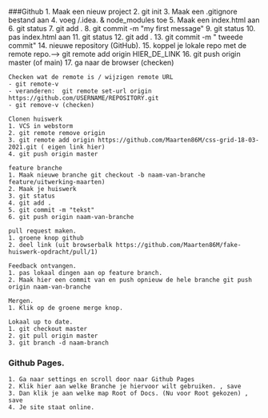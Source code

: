 ###Github
    1. Maak een nieuw project
    2. git init
    3. Maak een .gitignore bestand aan
    4. voeg /.idea. & node_modules toe 
    5. Maak een index.html aan
    6. git status
    7. git add .
    8. git commit -m "my first message"
    9. git status
    10. pas index.html aan
    11. git status
    12. git add .
    13. git commit -m " tweede commit"
    14. nieuwe repository (GitHub).
    15. koppel je lokale repo met de remote repo.--> git remote add origin HIER_DE_LINK
    16. git push origin master (of main)
    17. ga naar de browser (checken)

    Checken wat de remote is / wijzigen remote URL
    - git remote-v
    - veranderen:  git remote set-url origin https://github.com/USERNAME/REPOSITORY.git
    - git remove-v (checken)

    Clonen huiswerk
    1. VCS in webstorm
    2. git remote remove origin
    3. git remote add origin https://github.com/Maarten86M/css-grid-18-03-2021.git ( eigen link hier)
    4. git push origin master

    feature branche
    1. Maak nieuwe branche git checkout -b naam-van-branche feature/uitwerking-maarten)
    2. Maak je huiswerk
    3. git status
    4. git add .
    5. git commit -m "tekst"
    6. git push origin naam-van-branche

    pull request maken. 
    1. groene knop github
    2. deel link (uit browserbalk https://github.com/Maarten86M/fake-huiswerk-opdracht/pull/1)

    Feedback ontvangen. 
    1. pas lokaal dingen aan op feature branch. 
    2. Maak hier een commit van en push opnieuw de hele branche git push origin naam-van-branche

    Mergen. 
    1. Klik op de groene merge knop. 

    Lokaal up to date. 
    1. git checkout master 
    2. git pull origin master
    3. git branch -d naam-branch

### Github Pages.
    1. Ga naar settings en scroll door naar Github Pages 
    2. Klik hier aan welke Branche je hiervoor wilt gebruiken. , save
    3. Dan klik je aan welke map Root of Docs. (Nu voor Root gekozen) , save
    4. Je site staat online. 
